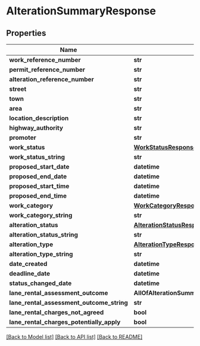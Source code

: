 # AlterationSummaryResponse

## Properties
Name | Type | Description | Notes
------------ | ------------- | ------------- | -------------
**work_reference_number** | **str** |  | 
**permit_reference_number** | **str** |  | 
**alteration_reference_number** | **str** |  | 
**street** | **str** |  | 
**town** | **str** |  | 
**area** | **str** |  | 
**location_description** | **str** |  | 
**highway_authority** | **str** |  | 
**promoter** | **str** |  | 
**work_status** | [**WorkStatusResponse**](WorkStatusResponse.md) |  | 
**work_status_string** | **str** |  | 
**proposed_start_date** | **datetime** |  | 
**proposed_end_date** | **datetime** |  | 
**proposed_start_time** | **datetime** |  | [optional] 
**proposed_end_time** | **datetime** |  | [optional] 
**work_category** | [**WorkCategoryResponse**](WorkCategoryResponse.md) |  | 
**work_category_string** | **str** |  | 
**alteration_status** | [**AlterationStatusResponse**](AlterationStatusResponse.md) |  | 
**alteration_status_string** | **str** |  | 
**alteration_type** | [**AlterationTypeResponse**](AlterationTypeResponse.md) |  | 
**alteration_type_string** | **str** |  | 
**date_created** | **datetime** |  | 
**deadline_date** | **datetime** |  | 
**status_changed_date** | **datetime** |  | 
**lane_rental_assessment_outcome** | **AllOfAlterationSummaryResponseLaneRentalAssessmentOutcome** |  | [optional] 
**lane_rental_assessment_outcome_string** | **str** |  | [optional] 
**lane_rental_charges_not_agreed** | **bool** |  | 
**lane_rental_charges_potentially_apply** | **bool** |  | 

[[Back to Model list]](../README.md#documentation-for-models) [[Back to API list]](../README.md#documentation-for-api-endpoints) [[Back to README]](../README.md)

